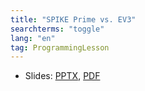 ```yaml
---
title: "SPIKE Prime vs. EV3"
searchterms: "toggle"
lang: "en"
tag: ProgrammingLesson
---
```

 <ul>
 <li class="ng-binding">Slides:
 <a href="ProgrammingLessons/SPIKEPrimevsEV3.pptx">PPTX</a>,
 <a href="ProgrammingLessons/SPIKEPrimevsEV3.pdf">PDF</a>
 </li>
 </ul>
